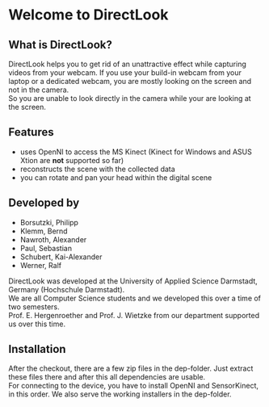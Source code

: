 # Welcome to DirectLook

## What is DirectLook?

DirectLook helps you to get rid of an unattractive effect while capturing videos from your webcam. If you use your build-in webcam from your laptop or a dedicated webcam, you are mostly looking on the screen and not in the camera.  
So you are unable to look directly in the camera while your are looking at the screen.

## Features

- uses OpenNI to access the MS Kinect (Kinect for Windows and ASUS Xtion are **not** supported so far)
- reconstructs the scene with the collected data
- you can rotate and pan your head within the digital scene

## Developed by

- Borsutzki, Philipp
- Klemm, Bernd
- Nawroth, Alexander
- Paul, Sebastian
- Schubert, Kai-Alexander
- Werner, Ralf

DirectLook was developed at the University of Applied Science Darmstadt, Germany (Hochschule Darmstadt).  
We are all Computer Science students and we developed this over a time of two semesters.  
Prof. E. Hergenroether and Prof. J. Wietzke from our department supported us over this time.

## Installation

After the checkout, there are a few zip files in the dep-folder. Just extract these files there and after this all dependencies are usable.  
For connecting to the device, you have to install OpenNI and SensorKinect, in this order. We also serve the working installers in the dep-folder.